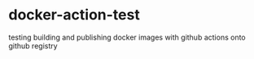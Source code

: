 # docker-action-test
testing building and publishing docker images with github actions onto github registry
